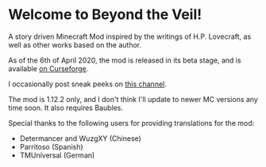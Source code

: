 # Welcome to Beyond the Veil!

A story driven Minecraft Mod inspired by the writings of H.P. Lovecraft, as well as other works based on the author.

As of the 6th of April 2020, the mod is released in its beta stage, and is available [on Curseforge](https://www.curseforge.com/minecraft/mc-mods/beyond-the-veil).

I occasionally post sneak peeks on [this channel](https://www.youtube.com/channel/UCzjExgDSkPIOTaRLOK97x1Q).

The mod is 1.12.2 only, and I don't think I'll update to newer MC versions any time soon. It also requires Baubles.

Special thanks to the following users for providing translations for the mod:
- Determancer and WuzgXY (Chinese)
- Parritoso (Spanish)
- TMUniversal (German)
